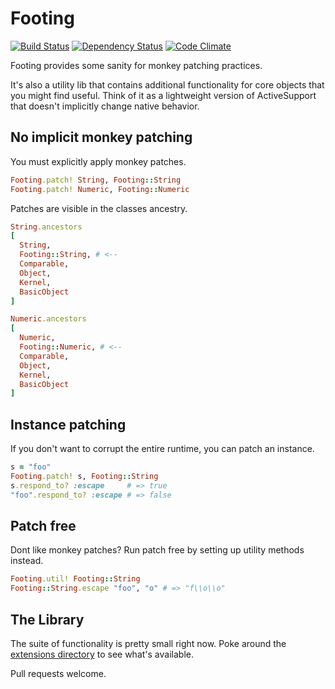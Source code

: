 # Footing

[![Build Status](https://travis-ci.org/hopsoft/footing.png)](https://travis-ci.org/hopsoft/footing)
[![Dependency Status](https://gemnasium.com/hopsoft/footing.png)](https://gemnasium.com/hopsoft/footing)
[![Code Climate](https://codeclimate.com/github/hopsoft/footing.png)](https://codeclimate.com/github/hopsoft/footing)

Footing provides some sanity for monkey patching practices.

It's also a utility lib that contains additional functionality for core objects that you might find useful.
Think of it as a lightweight version of ActiveSupport that doesn't implicitly change native behavior.

## No implicit monkey patching

You must explicitly apply monkey patches.

```ruby
Footing.patch! String, Footing::String
Footing.patch! Numeric, Footing::Numeric
```

Patches are visible in the classes ancestry.

```ruby
String.ancestors
[
  String,
  Footing::String, # <--
  Comparable,
  Object,
  Kernel,
  BasicObject
]

Numeric.ancestors
[
  Numeric,
  Footing::Numeric, # <--
  Comparable,
  Object,
  Kernel,
  BasicObject
]
```

## Instance patching

If you don't want to corrupt the entire runtime, you can patch an instance.

```ruby
s = "foo"
Footing.patch! s, Footing::String
s.respond_to? :escape     # => true
"foo".respond_to? :escape # => false
```

## Patch free

Dont like monkey patches? Run patch free by setting up utility methods instead.

```ruby
Footing.util! Footing::String
Footing::String.escape "foo", "o" # => "f\\o\\o"
```

## The Library

The suite of functionality is pretty small right now.
Poke around the [extensions directory](https://github.com/hopsoft/footing/tree/master/lib/footing/extensions) to see what's available.

Pull requests welcome.

